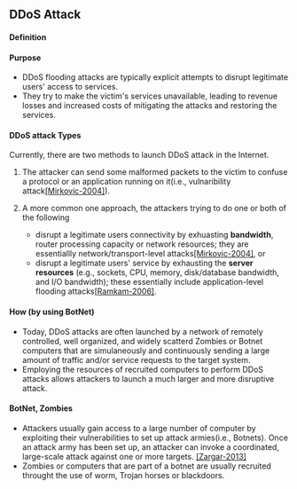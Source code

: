DDoS Attack
---

#### Definition

####  Purpose
- DDoS flooding attacks are typically explicit attempts to disrupt legitimate users' access to services.
- They try to make the victim's services unavailable, leading to revenue losses and increased costs of mitigating the attacks and restoring the services.

####  DDoS attack Types
Currently, there are two methods to launch DDoS attack in the Internet. 

1. The attacker can send some malformed packets to the victim to confuse a protocol or an application running on it(i.e., vulnaribility attack[[Mirkovic-2004]](http://dl.acm.org/citation.cfm?id=997156)).

2. A more common one approach, the attackers trying to do one or both of the following
	- disrupt a legitimate users connectivity by exhuasting **bandwidth**, router processing capacity or network resources; they are essentiallly network/transport-level attacks[[Mirkovic-2004]](http://dl.acm.org/citation.cfm?id=997156), or
	- disrupt a legitimate users' service by exhausting the **server resources** (e.g., sockets, CPU, memory, disk/database bandwidth, and I/O bandwidth); these essentially include application-level flooding attacks[[Ramkam-2006]](http://ieeexplore.ieee.org/xpl/login.jsp?tp=&arnumber=4146780&url=http%3A%2F%2Fieeexplore.ieee.org%2Fxpls%2Fabs_all.jsp%3Farnumber%3D4146780).

####  How (by using BotNet)
- Today, DDoS attacks are often launched by a network of remotely controlled, well organized, and widely scatterd Zombies or Botnet computers that are simulaneously and continuously sending a large amount of traffic and/or service requests to the target system. 
- Employing the resources of recruited computers to perform DDoS attacks allows attackers to launch a much larger and more disruptive attack.

#### BotNet, Zombies
- Attackers usually gain access to a large number of computer by exploiting their vulnerabilities to set up attack armies(i.e., Botnets). Once an attack army has been set up, an attacker can invoke a coordinated, large-scale attack against one or more targets. [[Zargar-2013]](https://github.com/hxwang/Security-Summary/blob/master/ZargarJ13_Survey_Defense-Mechanism-against-DDoS.md)
- Zombies or computers that are part of a botnet are usually recruited throught the use of worm, Trojan horses or blackdoors.
